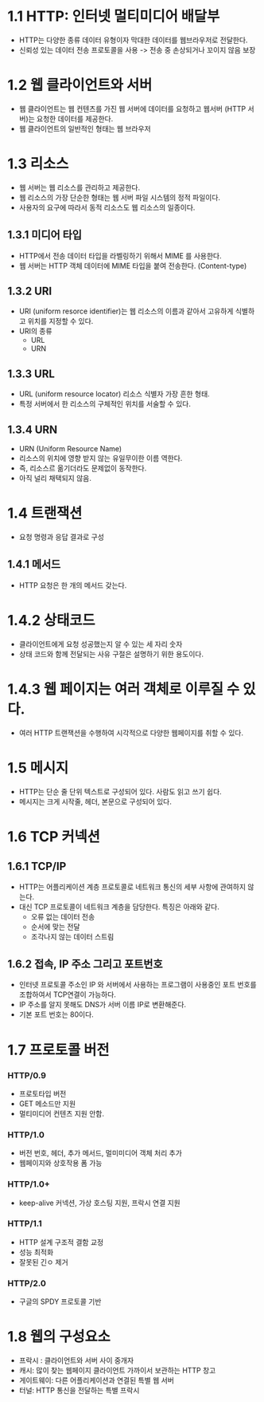 
# 1.1 HTTP: 인터넷 멀티미디어 배달부
- HTTP는 다양한 종류 데이터 유형이자 막대한 데이터를 웹브라우저로 전달한다. 
- 신뢰성 있는 데이터 전송 프로토콜을 사용 -> 전송 중 손상되거나 꼬이지 않음 보장 

# 1.2 웹 클라이언트와 서버 
- 웹 클라이언트는 웹 컨텐츠를 가진 웹 서버에 데이터를 요청하고 웹서버 (HTTP 서버)는 요청한 데이터를 제공한다. 
- 웹 클라이언트의 일반적인 형태는 웹 브라우저 

# 1.3 리소스 
- 웹 서버는 웹 리소스를 관리하고 제공한다. 
- 웹 리소스의 가장 단순한 형태는 웹 서버 파일 시스템의 정적 파일이다. 
- 사용자의 요구에 따라서 동적 리소스도 웹 리소스의 일종이다. 

## 1.3.1 미디어 타입
- HTTP에서 전송 데이터 타입을 라벨링하기 위해서 MIME 를 사용한다. 
- 웹 서버는 HTTP 객체 데이터에 MIME 타입을 붙여 전송한다. (Content-type)

## 1.3.2 URI
- URI (uniform resorce identifier)는 웹 리소스의 이름과 같아서 고유하게 식별하고 위치를 지정할 수 있다. 
- URI의 종류 
	- URL 
	- URN 
## 1.3.3 URL
- URL (uniform resource locator) 리소스 식별자 가장 흔한 형태.
- 특정 서버에서 한 리소스의 구체적인 위치를 서술할 수 있다. 

## 1.3.4 URN
- URN (Uniform Resource Name) 
- 리소스의 위치에 영향 받지 않는 유일무이한 이름 역한다. 
- 즉, 리소스르 옮기더라도 문제없이 동작한다. 
- 아직 널리 채택되지 않음. 

# 1.4 트랜잭션 
- 요청 명령과 응답 결과로 구성 

## 1.4.1 메서드 
- HTTP 요청은 한 개의 메서드 갖는다. 
# 1.4.2 상태코드 
- 클라이언트에게 요청 성공했는지 알 수 있는 세 자리 숫자 
- 상태 코드와 함께 전달되는 사유 구절은 설명하기 위한 용도이다. 

# 1.4.3 웹 페이지는 여러 객체로 이루질 수 있다. 
- 여러 HTTP 트랜잭션을 수행하여 시각적으로 다양한 웹페이지를 취할 수 있다. 

# 1.5 메시지 
- HTTP는 단순 줄 단위 텍스트로 구성되어 있다. 사람도 읽고 쓰기 쉽다. 
- 메시지는 크게 시작줄, 헤더, 본문으로 구성되어 있다. 

# 1.6 TCP 커넥션
## 1.6.1 TCP/IP
- HTTP는 어플리케이션 계층 프로토콜로 네트워크 통신의 세부 사항에 관여하지 않는다. 
- 대신 TCP 프로토콜이 네트워크 계층을 담당한다. 특징은 아래와 같다. 
	- 오류 없는 데이터 전송
	- 순서에 맞는 전달
	- 조각나지 않는 데이터 스트림 

## 1.6.2 접속, IP 주소 그리고 포트번호
- 인터넷 프로토콜 주소인 IP 와 서버에서 사용하는 프로그램이 사용중인 포트 번호를 조합하여서 TCP연결이 가능하다. 
- IP 주소를 알지 못해도 DNS가 서버 이름 IP로 변환해준다. 
- 기본 포트 번호는 80이다. 

# 1.7 프로토콜 버전 
### HTTP/0.9
- 프로토타입 버전 
- GET 메소드만 지원 
- 멀티미디어 컨텐츠 지원 안함. 

### HTTP/1.0 
- 버전 번호, 헤더, 추가 메서드, 멀미미디어 객체 처리 추가 
- 웹페이지와 상호작용 폼 가능 

### HTTP/1.0+ 
- keep-alive 커넥션, 가상 호스팅 지원, 프락시 연결 지원 

### HTTP/1.1 
- HTTP 설계 구조적 결함 교정
- 성능 최적화
- 잘못된 긴ㅇ 제거 

### HTTP/2.0 
- 구글의 SPDY 프로토콜 기반 

# 1.8 웹의 구성요소 
- 프락시 : 클라이언트와 서버 사이 중개자
- 캐시: 많이 찾는 웹페이지 클라이언트 가까이서 보관하는 HTTP 창고
- 게이트웨이: 다른 어플리케이션과 연결된 특별 웹 서버 
- 터널: HTTP 통신을 전달하는 특별 프락시 


